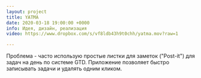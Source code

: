 ```yaml
---
layout: project
title: YATMA
date: 2020-03-18 19:00:00 +0000
info: Идея, дизайн, реализация
video: https://www.dropbox.com/s/vf8ldb43h9t0chh/yatma.mov?raw=1

---
```

Проблема -  часто использую простые листки для заметок ("Post-it") для задач на
день по системе GTD. 
Приложение позволяет быстро записывать задачи и удалять одним кликом. 
